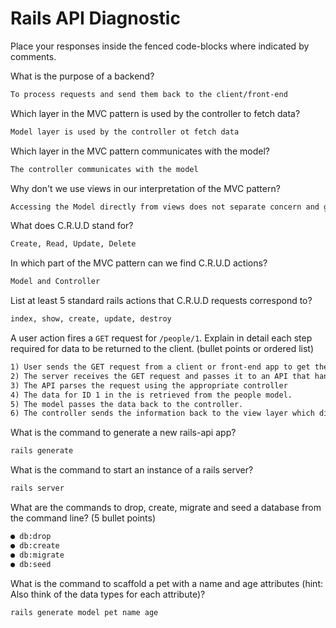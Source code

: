 # Rails API Diagnostic

Place your responses inside the fenced code-blocks where indicated by comments.

What is the purpose of a backend?

```md
To process requests and send them back to the client/front-end
```

Which layer in the MVC pattern is used by the controller to fetch data?

```md
Model layer is used by the controller ot fetch data
```

Which layer in the MVC pattern communicates with the model?

```md
The controller communicates with the model
```

Why don't we use views in our interpretation of the MVC pattern?

```md
Accessing the Model directly from views does not separate concern and goes against the MVC pattern. 
```

What does C.R.U.D stand for?

```md
Create, Read, Update, Delete
```

In which part of the MVC pattern can we find C.R.U.D actions?

```md
Model and Controller
```

List at least 5 standard rails actions that C.R.U.D requests correspond to?

```md
index, show, create, update, destroy
```

A user action fires a `GET` request for `/people/1`. Explain in detail each step
required for data to be returned to the client. (bullet points or ordered list)

```md
1) User sends the GET request from a client or front-end app to get the contets of ID 1 from the peope URI.
2) The server receives the GET request and passes it to an API that handles data for people
3) The API parses the request using the appropriate controller
4) The data for ID 1 in the is retrieved from the people model.
5) The model passes the data back to the controller.
6) The controller sends the information back to the view layer which displays it in a readable/user-friendly format on the client/front-end.
```

What is the command to generate a new rails-api app?

```bash
rails generate
```

What is the command to start an instance of a rails server?

```bash
rails server
```

What are the commands to drop, create, migrate and seed a database from the command
line? (5 bullet points)

```bash
● db:drop
● db:create
● db:migrate
● db:seed
```

What is the command to scaffold a pet with a name and age attributes (hint:
Also think of the data types for each attribute)?

```bash
rails generate model pet name age
```
